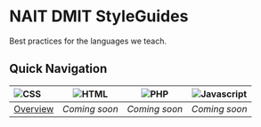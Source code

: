 NAIT DMIT StyleGuides
=====================

Best practices for the languages we teach.

## Quick Navigation

| ![CSS](https://raw.github.com/nait-dmit/styleguides/master/assets/icons/css-med.png) | ![HTML](https://raw.github.com/nait-dmit/styleguides/master/assets/icons/html-med.png) | ![PHP](https://raw.github.com/nait-dmit/styleguides/master/assets/icons/php-med.png) | ![Javascript](https://raw.github.com/nait-dmit/styleguides/master/assets/icons/js-med.png) |
| :----------------------------------------------------------------------------------- | -------------------------------------------------------------------------------------- | ------------------------------------------------------------------------------------ | ------------------------------------------------------------------------------------------ |
| [Overview](https://github.com/nait-dmit/styleguides/tree/master/css)                 | _Coming soon_                                                                          | _Coming soon_                                                                        | _Coming soon_                                                                              |

